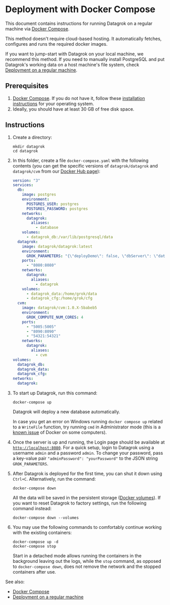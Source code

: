
<!-- TITLE: Deployment with Docker Compose -->
<!-- SUBTITLE: -->

# Deployment with Docker Compose

This document contains instructions for running Datagrok on a regular machine via [Docker Compose](https://docs.docker.com/compose/).

This method doesn't require cloud-based hosting. It automatically fetches, configures and runs the required docker images.

If you want to jump-start with Datagrok on your local machine, we recommend this method. If you need to manually install PostgreSQL and put Datagrok's working data on a host machine's file system, check [Deployment on a regular machine](deploy-regular.md).

## Prerequisites

1. [Docker Compose](https://docs.docker.com/compose/). If you do not have it, follow these [installation instructions](https://docs.docker.com/compose/install/) for your operating system.
2. Ideally, you should have at least 30 GB of free disk space.

## Instructions

1. Create a directory:
   ```
   mkdir datagrok
   cd datagrok
   ```

2. In this folder, create a file `docker-compose.yaml` with the following contents (you can get the specific versions of `datagrok/datagrok` and `datagrok/cvm` from our [Docker Hub page](https://hub.docker.com/u/datagrok)):
    ```yaml
    version: "3"
    services:
      db:
        image: postgres
        environment:
          POSTGRES_USER: postgres
          POSTGRES_PASSWORD: postgres
        networks:
          datagrok:
            aliases:
              - database
        volumes:
          - datagrok_db:/var/lib/postgresql/data
      datagrok:
        image: datagrok/datagrok:latest
        environment:
          GROK_PARAMETERS: "{\"deployDemo\": false, \"dbServer\": \"database\", \"db\": \"datagrok\", \"dbAdminLogin\": \"postgres\", \"dbAdminPassword\": \"postgres\", \"dbLogin\": \"dg\", \"dbPassword\": \"dg\", \"adminPassword\": \"admin\", \"adminDevKey\": \"admin\"}"
        ports:
          - "8080:8080"
        networks:
          datagrok:
            aliases:
              - datagrok
        volumes:
          - datagrok_data:/home/grok/data
          - datagrok_cfg:/home/grok/cfg
      cvm:
        image: datagrok/cvm:1.0.X-5babeb5
        environment:
          GROK_COMPUTE_NUM_CORES: 4
        ports:
          - "5005:5005"
          - "8090:8090"
          - "54321:54321"
        networks:
          datagrok:
            aliases:
              - cvm
    volumes: 
      datagrok_db:
      datagrok_data:
      datagrok_cfg:
    networks:
      datagrok:
    ```

3. To start up Datagrok, run this command:  
   ```
   docker-compose up
   ```  
   Datagrok will deploy a new database automatically.
   
   In case you get an error on Windows running `docker compose up` related to a `WriteFile` function, try running `cmd` in Administrator
   mode (this is a [known issue](https://github.com/docker/compose/issues/4531) of Docker on some computers).

4. Once the server is up and running, the Login page should be available at [`http://localhost:8080`](http://localhost:8080). For a quick setup, login to Datagrok using a username `admin` and a password `admin`. To change your password, pass a key-value pair `"adminPassword": "yourPassword"` to the JSON string `GROK_PARAMETERS`.

5. After Datagrok is deployed for the first time, you can shut it down using `Ctrl+C`. Alternatively, run the command:
   ```  
   docker-compose down  
   ```  
   All the data will be saved in the persistent storage ([Docker volumes](https://docs.docker.com/storage/volumes/)). If you want to reset Datagrok to factory settings, run the following command instead:  
   ```  
   docker-compose down --volumes  
   ```  
6. You may use the following commands to comfortably continue working with the existing containers:
   ```
   docker-compose up -d
   docker-compose stop
   ```
   Start in a detached mode allows running the containers in the background leaving out the logs, while the `stop`
   command, as opposed to `docker-compose down`, does not remove the network and the stopped containers after use.

See also:

   * [Docker Compose](https://docs.docker.com/compose/)
   * [Deployment on a regular machine](deploy-regular.md)
